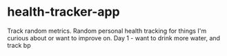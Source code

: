 # health-tracker-app
Track random metrics.  Random personal health tracking for things I'm curious about or want to improve on. Day 1 - want to drink more water, and track bp
